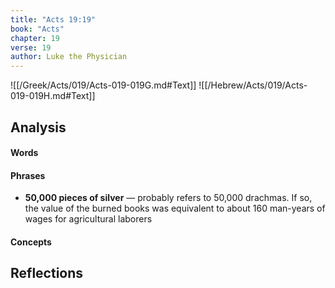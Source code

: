 ```yaml
---
title: "Acts 19:19"
book: "Acts"
chapter: 19
verse: 19
author: Luke the Physician
---
```

![[/Greek/Acts/019/Acts-019-019G.md#Text]]
![[/Hebrew/Acts/019/Acts-019-019H.md#Text]]

## Analysis

#### Words

#### Phrases
- **50,000 pieces of silver** — probably refers to 50,000 drachmas. If so, the value of the burned books was equivalent to about 160 man-years of wages for agricultural laborers

#### Concepts

## Reflections
